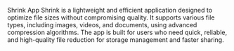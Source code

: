Shrink App
Shrink is a lightweight and efficient application designed to optimize file sizes without compromising quality. It supports various file types, including images, videos, and documents, using advanced compression algorithms. The app is built for users who need quick, reliable, and high-quality file reduction for storage management and faster sharing.

